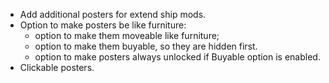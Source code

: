 - Add additional posters for extend ship mods.
- Option to make posters be like furniture:
  - option to make them moveable like furniture;
  - option to make them buyable, so they are hidden first.
  - option to make posters always unlocked if Buyable option is enabled.
- Clickable posters.
